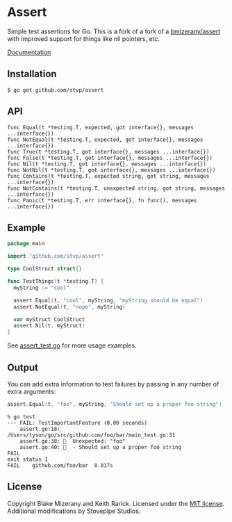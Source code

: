 # Assert

Simple test assertions for Go. This is a fork of a fork of a [bmizerany/assert][original]
with improved support for things like nil pointers, etc.

[Documentation][docs]

[original]: http://github.com/bmizerany/assert
[docs]: http://godoc.org/github.com/stvp/assert

Installation
------------

    $ go get github.com/stvp/assert

API
---

    func Equal(t *testing.T, expected, got interface{}, messages ...interface{})
    func NotEqual(t *testing.T, expected, got interface{}, messages ...interface{})
    func True(t *testing.T, got interface{}, messages ...interface{})
    func False(t *testing.T, got interface{}, messages ...interface{})
    func Nil(t *testing.T, got interface{}, messages ...interface{})
    func NotNil(t *testing.T, got interface{}, messages ...interface{})
    func Contains(t *testing.T, expected string, got string, messages ...interface{})
    func NotContains(t *testing.T, unexpected string, got string, messages ...interface{})
    func Panic(t *testing.T, err interface{}, fn func(), messages ...interface{})

Example
-------

```go
package main

import "github.com/stvp/assert"

type CoolStruct struct{}

func TestThings(t *testing.T) {
  myString := "cool"

  assert.Equal(t, "cool", myString, "myString should be equal")
  assert.NotEqual(t, "nope", myString)

  var myStruct CoolStruct
  assert.Nil(t, myStruct)
}
```

See [assert_test.go][assert_test] for more usage examples.

Output
------

You can add extra information to test failures by passing in any number of extra
arguments:

```go
assert.Equal(t, "foo", myString, "Should set up a proper foo string")
```

```console
% go test
--- FAIL: TestImportantFeature (0.00 seconds)
	assert.go:18: /Users/tyson/go/src/github.com/foo/bar/main_test.go:31
	assert.go:38: 💩  Unexpected: "foo"
	assert.go:40: 💩  - Should set up a proper foo string
FAIL
exit status 1
FAIL	github.com/foo/bar	0.017s
```

[assert_test]: https://github.com/stvp/assert/blob/master/assert_test.go

License
-------

Copyright Blake Mizerany and Keith Rarick. Licensed under the [MIT
license](http://opensource.org/licenses/MIT). Additional modifications by
Stovepipe Studios.

